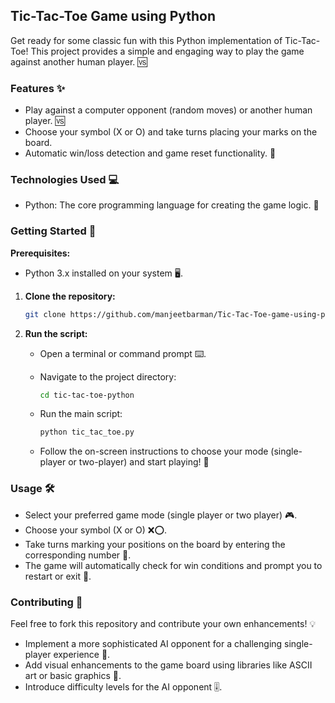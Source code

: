 ## Tic-Tac-Toe Game using Python 

Get ready for some classic fun with this Python implementation of Tic-Tac-Toe!  This project provides a simple and engaging way to play the game against another human player. 🆚 

### Features ✨

* Play against a computer opponent (random moves) or another human player. 🆚 
* Choose your symbol (X or O) and take turns placing your marks on the board. 
* Automatic win/loss detection and game reset functionality. 🔄 

### Technologies Used 💻

* Python: The core programming language for creating the game logic. 🐍 

### Getting Started 🚀

**Prerequisites:**

* Python 3.x installed on your system 🖥️.

1. **Clone the repository:**

   ```bash
   git clone https://github.com/manjeetbarman/Tic-Tac-Toe-game-using-python.git
   ```

2. **Run the script:**

   - Open a terminal or command prompt ⌨️. 
   - Navigate to the project directory:

     ```bash
     cd tic-tac-toe-python
     ```

   - Run the main script:

     ```bash
     python tic_tac_toe.py
     ```

   - Follow the on-screen instructions to choose your mode (single-player or two-player) and start playing! 🎉

### Usage 🛠️

* Select your preferred game mode (single player or two player) 🎮.
* Choose your symbol (X or O) ❌⭕.
* Take turns marking your positions on the board by entering the corresponding number 🔢.
* The game will automatically check for win conditions and prompt you to restart or exit 🔄.  

### Contributing 🤝

Feel free to fork this repository and contribute your own enhancements!  💡

* Implement a more sophisticated AI opponent for a challenging single-player experience 🧠. 
* Add visual enhancements to the game board using libraries like ASCII art or basic graphics 🎨.  
* Introduce difficulty levels for the AI opponent 🎚️. ️

